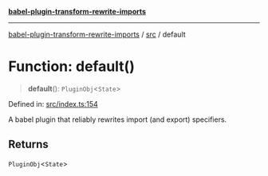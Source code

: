 [**babel-plugin-transform-rewrite-imports**](../../README.md)

***

[babel-plugin-transform-rewrite-imports](../../README.md) / [src](../README.md) / default

# Function: default()

> **default**(): `PluginObj`\<`State`\>

Defined in: [src/index.ts:154](https://github.com/Xunnamius/babel-plugin-transform-rewrite-imports/blob/457e072ce7310b4a930c6a9b79d7ebab69545419/src/index.ts#L154)

A babel plugin that reliably rewrites import (and export) specifiers.

## Returns

`PluginObj`\<`State`\>
